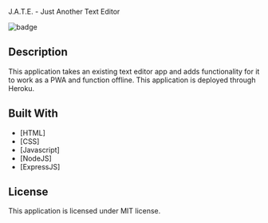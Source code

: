 J.A.T.E. - Just Another Text Editor

![badge](https://img.shields.io/badge/license-MIT-blue.svg)

## Description

This application takes an existing text editor app and adds functionality for it to work as a PWA and function offline. This application is deployed through Heroku.

## Built With

- [HTML]
- [CSS]
- [Javascript]
- [NodeJS]
- [ExpressJS]

## License

This application is licensed under MIT license.
